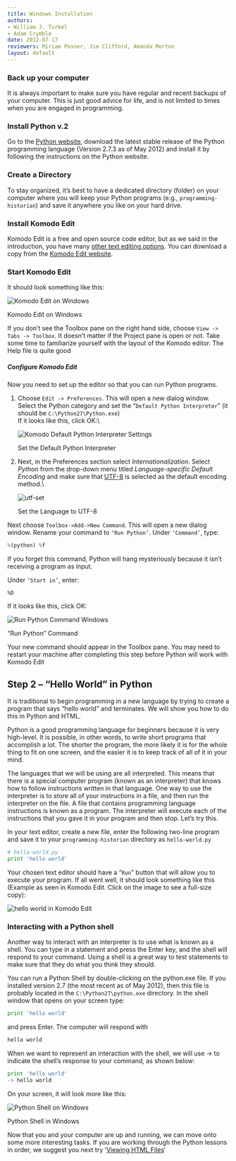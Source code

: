 ```yaml
---
title: Windows Installation
authors:
- William J. Turkel
- Adam Crymble
date: 2012-07-17
reviewers: Miriam Posner, Jim Clifford, Amanda Morton
layout: default
---
```


### Back up your computer

It is always important to make sure you have regular and recent backups
of your computer. This is just good advice for life, and is not limited
to times when you are engaged in programming.

### Install Python v.2

Go to the [Python website][], download the latest stable release of the
Python programming language (Version 2.7.3 as of May 2012) and install
it by following the instructions on the Python website.

### Create a Directory

To stay organized, it’s best to have a dedicated directory (folder) on
your computer where you will keep your Python programs (e.g.,
`programming-historian`) and save it anywhere you like on your hard
drive.

### Install Komodo Edit

Komodo Edit is a free and open source code editor, but as we said in the
introduction, you have many [other text editing options][]. You can
download a copy from the [Komodo Edit website][].

### Start Komodo Edit

It should look something like this:

![Komodo Edit on Windows][]

Komodo Edit on Windows

If you don’t see the Toolbox pane on the right hand side, choose
`View -> Tabs -> Toolbox`. It doesn’t matter if the Project pane is open
or not. Take some time to familiarize yourself with the layout of the
Komodo editor. The Help file is quite good

##### Configure Komodo Edit

Now you need to set up the editor so that you can run Python programs.

1.  Choose `Edit -> Preferences`. This will open a new dialog window.
    Select the Python category and set the
    “`Default Python Interpreter`” (it should be
    `C:\Python27\Python.exe`)\
     If it looks like this, click OK:\

    ![Komodo Default Python Interpreter Settings][]

    Set the Default Python Interpreter

2.  Next, in the Preferences section select *Internationalization*.
    Select *Python* from the drop-down menu titled *Language-specific
    Default Encoding* and make sure that [UTF-8][] is selected as the
    default encoding method.\

    ![utf-set][]

    Set the Language to UTF-8

Next choose `Toolbox->Add->New Command`. This will open a new dialog
window. Rename your command to `‘Run Python’`. Under `‘Command’`, type:

``` python
%(python) %f
```

If you forget this command, Python will hang mysteriously because it
isn’t receiving a program as input.

Under `‘Start in’`, enter:

`%D`

If it looks like this, click OK:

![Run Python Command Windows][]

“Run Python” Command

Your new command should appear in the Toolbox pane. You may need to
restart your machine after completing this step before Python will work
with Komodo Edit

Step 2 – “Hello World” in Python
--------------------------------

It is traditional to begin programming in a new language by trying to
create a program that says “hello world” and terminates. We will show
you how to do this in Python and HTML.

Python is a good programming language for beginners because it is very
high-level. It is possible, in other words, to write short programs that
accomplish a lot. The shorter the program, the more likely it is for the
whole thing to fit on one screen, and the easier it is to keep track of
all of it in your mind.

The languages that we will be using are all interpreted. This means that
there is a special computer program (known as an interpreter) that knows
how to follow instructions written in that language. One way to use the
interpreter is to store all of your instructions in a file, and then run
the interpreter on the file. A file that contains programming language
instructions is known as a program. The interpreter will execute each of
the instructions that you gave it in your program and then stop. Let’s
try this.

In your text editor, create a new file, enter the following two-line
program and save it to your `programming-historian` directory as
`hello-world.py`

``` python
# hello-world.py
print 'hello world'
```

Your chosen text editor should have a “`Run`” button that will allow you
to execute your program. If all went well, it should look something like
this (Example as seen in Komodo Edit. Click on the image to see a
full-size copy):

![hello world in Komodo Edit][]

### Interacting with a Python shell

Another way to interact with an interpreter is to use what is known as a
shell. You can type in a statement and press the Enter key, and the
shell will respond to your command. Using a shell is a great way to test
statements to make sure that they do what you think they should.

You can run a Python Shell by double-clicking on the python.exe file. If
you installed version 2.7 (the most recent as of May 2012), then this
file is probably located in the `C:\Python27\python.exe` directory. In
the shell window that opens on your screen type:

``` python
print 'hello world'
```

and press Enter. The computer will respond with

``` python
hello world
```

When we want to represent an interaction with the shell, we will use -\>
to indicate the shell’s response to your command, as shown below:

``` python
print 'hello world'
-> hello world
```

On your screen, it will look more like this:

![Python Shell on Windows][]

Python Shell in Windows

Now that you and your computer are up and running, we can move onto some
more interesting tasks. If you are working through the Python lessons in
order, we suggest you next try ‘[Viewing HTML Files][]‘

  [Python website]: http://www.python.org/
  [other text editing options]: http://wiki.python.org/moin/PythonEditors/
  [Komodo Edit website]: http://www.activestate.com/komodo-edit
  [Komodo Edit on Windows]: ../images/komodo-edit-windows.png
    "komodo-edit-windows"
  [Komodo Default Python Interpreter Settings]: ../images/komodo-python-interpreter.png
    "komodo-python-interpreter"
  [UTF-8]: http://en.wikipedia.org/wiki/UTF-8
  [utf-set]: ../images/utf-set.jpg
  [Run Python Command Windows]: ../images/run-python-windows.png
    "run-python-windows"
  [hello world in Komodo Edit]: ../images/hello-world1.png "hello-world"
  [Python Shell on Windows]: ../images/python-shell-win.png
    "python-shell-win"
  [Viewing HTML Files]: /lessons/viewing-html-files
